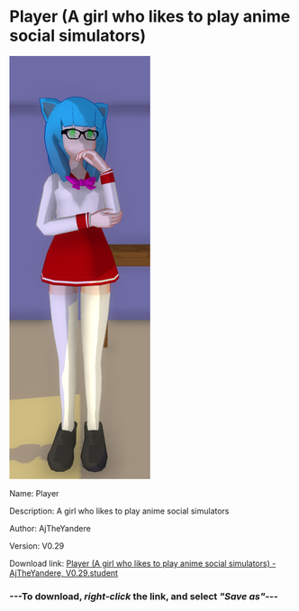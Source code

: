# Player (A girl who likes to play anime social simulators)

<img src = "https://raw.githubusercontent.com/Arbiter1223/Daigaku-Gurashi-Custom-Students/master/Students/Files/Player%20(A%20girl%20who%20likes%20to%20play%20anime%20social%20simulators).png">

Name: Player

Description: A girl who likes to play anime social simulators

Author: AjTheYandere

Version: V0.29

Download link: <a href="https://raw.githubusercontent.com/Arbiter1223/Daigaku-Gurashi-Custom-Students/master/Students/Files/Player%20(A%20girl%20who%20likes%20to%20play%20anime%20social%20simulators)%20-%20AjTheYandere%2C%20V0.29.student">Player (A girl who likes to play anime social simulators) - AjTheYandere, V0.29.student</a>

### ---**To download, _right-click_ the link, and select _"Save as"_**---
